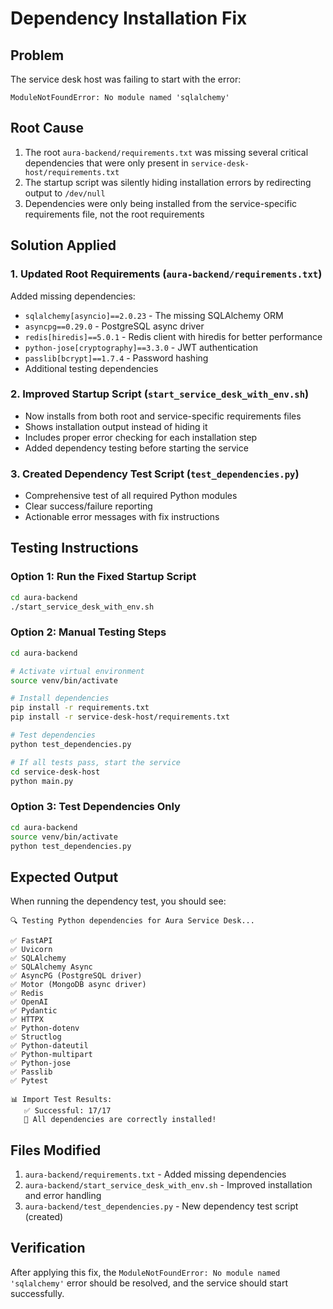 # Dependency Installation Fix

## Problem
The service desk host was failing to start with the error:
```
ModuleNotFoundError: No module named 'sqlalchemy'
```

## Root Cause
1. The root `aura-backend/requirements.txt` was missing several critical dependencies that were only present in `service-desk-host/requirements.txt`
2. The startup script was silently hiding installation errors by redirecting output to `/dev/null`
3. Dependencies were only being installed from the service-specific requirements file, not the root requirements

## Solution Applied

### 1. Updated Root Requirements (`aura-backend/requirements.txt`)
Added missing dependencies:
- `sqlalchemy[asyncio]==2.0.23` - The missing SQLAlchemy ORM
- `asyncpg==0.29.0` - PostgreSQL async driver
- `redis[hiredis]==5.0.1` - Redis client with hiredis for better performance
- `python-jose[cryptography]==3.3.0` - JWT authentication
- `passlib[bcrypt]==1.7.4` - Password hashing
- Additional testing dependencies

### 2. Improved Startup Script (`start_service_desk_with_env.sh`)
- Now installs from both root and service-specific requirements files
- Shows installation output instead of hiding it
- Includes proper error checking for each installation step
- Added dependency testing before starting the service

### 3. Created Dependency Test Script (`test_dependencies.py`)
- Comprehensive test of all required Python modules
- Clear success/failure reporting
- Actionable error messages with fix instructions

## Testing Instructions

### Option 1: Run the Fixed Startup Script
```bash
cd aura-backend
./start_service_desk_with_env.sh
```

### Option 2: Manual Testing Steps
```bash
cd aura-backend

# Activate virtual environment
source venv/bin/activate

# Install dependencies
pip install -r requirements.txt
pip install -r service-desk-host/requirements.txt

# Test dependencies
python test_dependencies.py

# If all tests pass, start the service
cd service-desk-host
python main.py
```

### Option 3: Test Dependencies Only
```bash
cd aura-backend
source venv/bin/activate
python test_dependencies.py
```

## Expected Output
When running the dependency test, you should see:
```
🔍 Testing Python dependencies for Aura Service Desk...

✅ FastAPI
✅ Uvicorn
✅ SQLAlchemy
✅ SQLAlchemy Async
✅ AsyncPG (PostgreSQL driver)
✅ Motor (MongoDB async driver)
✅ Redis
✅ OpenAI
✅ Pydantic
✅ HTTPX
✅ Python-dotenv
✅ Structlog
✅ Python-dateutil
✅ Python-multipart
✅ Python-jose
✅ Passlib
✅ Pytest

📊 Import Test Results:
   ✅ Successful: 17/17
   🎉 All dependencies are correctly installed!
```

## Files Modified
1. `aura-backend/requirements.txt` - Added missing dependencies
2. `aura-backend/start_service_desk_with_env.sh` - Improved installation and error handling
3. `aura-backend/test_dependencies.py` - New dependency test script (created)

## Verification
After applying this fix, the `ModuleNotFoundError: No module named 'sqlalchemy'` error should be resolved, and the service should start successfully.
